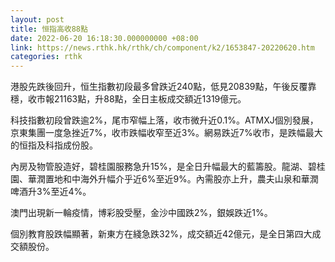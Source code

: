 ```yaml
---
layout: post
title: 恒指高收88點
date: 2022-06-20 16:18:30.000000000 +08:00
link: https://news.rthk.hk/rthk/ch/component/k2/1653847-20220620.htm
categories: rthk
---
```


港股先跌後回升，恒生指數初段最多曾跌近240點，低見20839點，午後反覆靠穩，收市報21163點，升88點，全日主板成交額近1319億元。

科技指數初段曾跌逾2%，尾市窄幅上落，收市微升近0.1%。ATMXJ個別發展，京東集團一度急挫近7%，收市跌幅收窄至近3%。網易跌近7%收市，是跌幅最大的恒指及科指成份股。

內房及物管股造好，碧桂園服務急升15%，是全日升幅最大的藍籌股。龍湖、碧桂園、華潤置地和中海外升幅介乎近6%至近9%。內需股亦上升，農夫山泉和華潤啤酒升3%至近4%。

澳門出現新一輪疫情，博彩股受壓，金沙中國跌2%，銀娛跌近1%。

個別教育股跌幅顯著，新東方在綫急跌32%，成交額近42億元，是全日第四大成交額股份。
